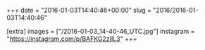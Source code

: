 +++
date = "2016-01-03T14:40:46+00:00"
slug = "2016/2016-01-03T14:40:46"

[extra]
images = ["/2016-01-03_14-40-46_UTC.jpg"]
instagram = "https://instagram.com/p/BAFKG2zIIL3"
+++
